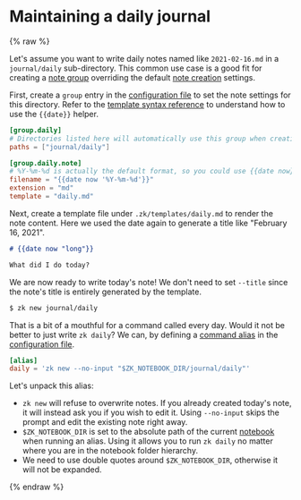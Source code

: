 # Maintaining a daily journal
{% raw %}

Let's assume you want to write daily notes named like `2021-02-16.md` in a `journal/daily` sub-directory. This common use case is a good fit for creating a [note group](config-group.md) overriding the default [note creation](note-creation.md) settings.

First, create a `group` entry in the [configuration file](config.md) to set the note settings for this directory. Refer to the [template syntax reference](template.md) to understand how to use the `{{date}}` helper.

```toml
[group.daily]
# Directories listed here will automatically use this group when creating notes.
paths = ["journal/daily"]

[group.daily.note]
# %Y-%m-%d is actually the default format, so you could use {{date now}} instead.
filename = "{{date now '%Y-%m-%d'}}"
extension = "md"
template = "daily.md"
```

Next, create a template file under `.zk/templates/daily.md` to render the note content. Here we used the date again to generate a title like "February 16, 2021".

```markdown
# {{date now "long"}}

What did I do today?
```

We are now ready to write today's note! We don't need to set `--title` since the note's title is entirely generated by the template.

```sh
$ zk new journal/daily
```

That is a bit of a mouthful for a command called every day. Would it not be better to just write `zk daily`? We can, by defining a [command alias](config-alias.md) in the [configuration file](config.md).

```toml
[alias]
daily = 'zk new --no-input "$ZK_NOTEBOOK_DIR/journal/daily"'
```

Let's unpack this alias:

* `zk new` will refuse to overwrite notes. If you already created today's note, it will instead ask you if you wish to edit it. Using `--no-input` skips the prompt and edit the existing note right away.
* `$ZK_NOTEBOOK_DIR` is set to the absolute path of the current [notebook](notebook.md) when running an alias. Using it allows you to run `zk daily` no matter where you are in the notebook folder hierarchy.
* We need to use double quotes around `$ZK_NOTEBOOK_DIR`, otherwise it will not be expanded.

{% endraw %}
